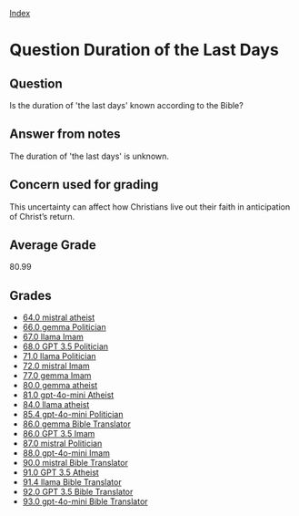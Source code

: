 
[Index](../../index.md)
# Question Duration of the Last Days
## Question
Is the duration of 'the last days' known according to the Bible?

## Answer from notes
The duration of 'the last days' is unknown.

## Concern used for grading
This uncertainty can affect how Christians live out their faith in anticipation of Christ’s return.

## Average Grade
80.99

## Grades
 * [64.0 mistral atheist](../answers/mistral_atheist/Duration_of_the_Last_Days.md)
 * [66.0 gemma Politician](../answers/gemma_Politician/Duration_of_the_Last_Days.md)
 * [67.0 llama Imam](../answers/llama_Imam/Duration_of_the_Last_Days.md)
 * [68.0 GPT 3.5 Politician](../answers/GPT_3.5_Politician/Duration_of_the_Last_Days.md)
 * [71.0 llama Politician](../answers/llama_Politician/Duration_of_the_Last_Days.md)
 * [72.0 mistral Imam](../answers/mistral_Imam/Duration_of_the_Last_Days.md)
 * [77.0 gemma Imam](../answers/gemma_Imam/Duration_of_the_Last_Days.md)
 * [80.0 gemma atheist](../answers/gemma_atheist/Duration_of_the_Last_Days.md)
 * [81.0 gpt-4o-mini Atheist](../answers/gpt-4o-mini_Atheist/Duration_of_the_Last_Days.md)
 * [84.0 llama atheist](../answers/llama_atheist/Duration_of_the_Last_Days.md)
 * [85.4 gpt-4o-mini Politician](../answers/gpt-4o-mini_Politician/Duration_of_the_Last_Days.md)
 * [86.0 gemma Bible Translator](../answers/gemma_Bible_Translator/Duration_of_the_Last_Days.md)
 * [86.0 GPT 3.5 Imam](../answers/GPT_3.5_Imam/Duration_of_the_Last_Days.md)
 * [87.0 mistral Politician](../answers/mistral_Politician/Duration_of_the_Last_Days.md)
 * [88.0 gpt-4o-mini Imam](../answers/gpt-4o-mini_Imam/Duration_of_the_Last_Days.md)
 * [90.0 mistral Bible Translator](../answers/mistral_Bible_Translator/Duration_of_the_Last_Days.md)
 * [91.0 GPT 3.5 Atheist](../answers/GPT_3.5_Atheist/Duration_of_the_Last_Days.md)
 * [91.4 llama Bible Translator](../answers/llama_Bible_Translator/Duration_of_the_Last_Days.md)
 * [92.0 GPT 3.5 Bible Translator](../answers/GPT_3.5_Bible_Translator/Duration_of_the_Last_Days.md)
 * [93.0 gpt-4o-mini Bible Translator](../answers/gpt-4o-mini_Bible_Translator/Duration_of_the_Last_Days.md)
